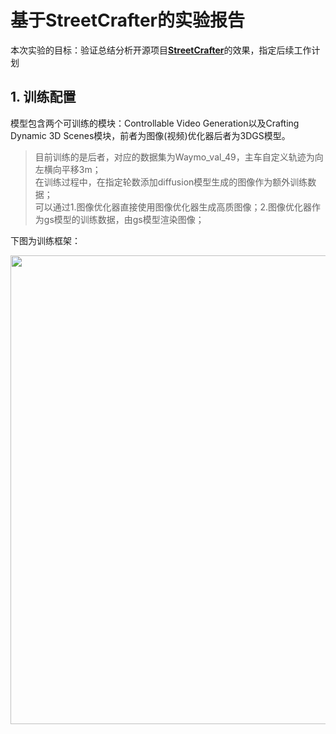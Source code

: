# 基于StreetCrafter的实验报告
本次实验的目标：验证总结分析开源项目[**StreetCrafter**](https://github.com/zju3dv/street_crafter)的效果，指定后续工作计划

## 1. 训练配置
模型包含两个可训练的模块：Controllable Video Generation以及Crafting Dynamic 3D Scenes模块，前者为图像(视频)优化器后者为3DGS模型。

> 目前训练的是后者，对应的数据集为Waymo_val_49，主车自定义轨迹为向左横向平移3m；   
> 在训练过程中，在指定轮数添加diffusion模型生成的图像作为额外训练数据；   
> 可以通过1.图像优化器直接使用图像优化器生成高质图像；2.图像优化器作为gs模型的训练数据，由gs模型渲染图像；

下图为训练框架： 

<div align=center>
<img src="https://github.com/user-attachments/assets/2816c5e6-b2c4-495b-a3fe-780cf2b08da5" width="750px">
</div>
